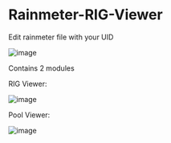 # Rainmeter-RIG-Viewer

Edit rainmeter file with your UID

![image](https://user-images.githubusercontent.com/25458928/118552491-4c9bff00-b75f-11eb-80e4-212e240989da.png)


Contains 2 modules

RIG Viewer:

![image](https://user-images.githubusercontent.com/25458928/118553902-342ce400-b761-11eb-930e-bc074fc9fc63.png)

Pool Viewer:

![image](https://user-images.githubusercontent.com/25458928/118553889-3000c680-b761-11eb-9053-7e8b0ff41f61.png)
